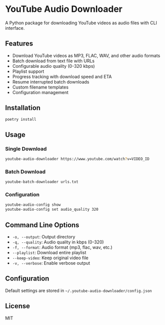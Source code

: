 # YouTube Audio Downloader

A Python package for downloading YouTube videos as audio files with CLI interface.

## Features

- Download YouTube videos as MP3, FLAC, WAV, and other audio formats
- Batch download from text file with URLs
- Configurable audio quality (0-320 kbps)
- Playlist support
- Progress tracking with download speed and ETA
- Resume interrupted batch downloads
- Custom filename templates
- Configuration management

## Installation

```bash
poetry install
```

## Usage

### Single Download

```bash
youtube-audio-downloader https://www.youtube.com/watch?v=VIDEO_ID
```

### Batch Download

```bash
youtube-batch-downloader urls.txt
```

### Configuration

```bash
youtube-audio-config show
youtube-audio-config set audio_quality 320
```

## Command Line Options

- `-o, --output`: Output directory
- `-q, --quality`: Audio quality in kbps (0-320)
- `-f, --format`: Audio format (mp3, flac, wav, etc.)
- `--playlist`: Download entire playlist
- `--keep-video`: Keep original video file
- `-v, --verbose`: Enable verbose output

## Configuration

Default settings are stored in `~/.youtube-audio-downloader/config.json`

## License

MIT